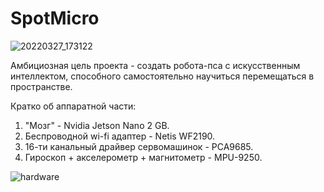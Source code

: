# SpotMicro
![20220327_173122](https://github.com/yudelex/SpotMicro/assets/77695579/44148431-59c6-4c2a-8ac0-fd773a9437fa)

Амбициозная цель проекта - создать робота-пса с искусственным интеллектом, способного самостоятельно научиться перемещаться в пространстве.

Кратко об аппаратной части:
1. "Мозг" - Nvidia Jetson Nano 2 GB.
2. Беспроводной wi-fi адаптер - Netis WF2190.
3. 16-ти канальный драйвер сервомашинок - PCA9685.
4. Гироскоп + акселерометр + магнитометр - MPU-9250.

![hardware](https://github.com/yudelex/SpotMicro/assets/77695579/498ae097-2549-4aee-8413-39d3bbe2816a)
